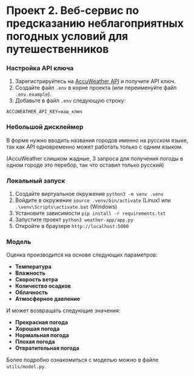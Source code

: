 # Проект 2. Веб-сервис по предсказанию неблагоприятных погодных условий для путешественников

### Настройка API ключа

1. Зарегистрируйтесь на [AccuWeather API](https://developer.accuweather.com/) и получите API ключ.
2. Создайте файл `.env` в корне проекта (или переименуйте файл `.env.example`).
3. Добавьте в файл `.env` следующую строку:

```
ACCUWEATHER_API_KEY=ваш_ключ
```

### Небольшой дисклеймер

В форме нужно вводить названия городов именно на русском языке, так как API одновременно может работать только с одним языком.

(AccuWeather слишком жадные, 3 запроса для получения погоды в одном городе это перебор, так что оставил только русский)

### Локальный запуск

1. Создайте виртуальное окружение `python3 -m venv .venv`
2. Войдите в окружение `source .venv/bin/activate` (Linux) или `.\venv\Scripts\activate.bat` (Windows)
3. Установите зависимости `pip install -r requirements.txt`
4. Запустите проект `python3 weather-app/app.py`
5. Откройте в браузере `http://localhost:5000`

### Модель

Оценка производится на основе следующих параметров:

* **Температура** 
* **Влажность** 
* **Скорость ветра** 
* **Количество осадков** 
* **Облачность** 
* **Атмосферное давление** 

И может возвращать следующие значения:

* **Прекрасная погода** 
* **Хорошая погода** 
* **Нормальная погода**
* **Плохая погода**
* **Отвратительная погода** 

Более подробно ознакомиться с моделью можно в файле `utils/model.py`.
